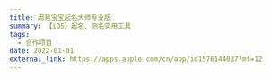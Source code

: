 ```yaml
---
title: 周易宝宝起名大师专业版
summary: 【iOS】起名、测名实用工具
tags:
  - 合作项目
date: 2022-01-01
external_link: https://apps.apple.com/cn/app/id1576144037?mt=12
---
```

